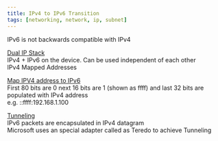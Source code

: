 ```yaml
---
title: IPv4 to IPv6 Transition
tags: [networking, network, ip, subnet]
---
```


IPv6 is not backwards compatible with IPv4

<u>Dual IP Stack</u>  
IPv4 + IPv6 on the device. Can be used independent of each other  
IPv4 Mapped Addresses

<u>Map IPV4 address to IPv6</u>  
First 80 bits are 0 next 16 bits are 1 (shown as ffff) and last 32 bits are populated with IPv4 address  
e.g. ::ffff:192.168.1.100

<u>Tunneling</u>  
IPv6 packets are encapsulated in IPv4 datagram  
Microsoft uses an special adapter called as Teredo to achieve Tunneling